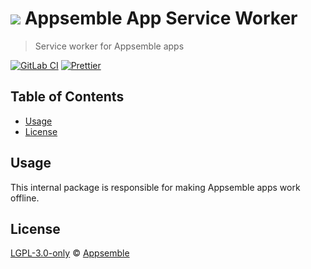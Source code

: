 # ![](https://gitlab.com/appsemble/appsemble/-/raw/0.34.16/config/assets/logo.svg) Appsemble App Service Worker

> Service worker for Appsemble apps

[![GitLab CI](https://gitlab.com/appsemble/appsemble/badges/0.34.16/pipeline.svg)](https://gitlab.com/appsemble/appsemble/-/releases/0.34.16)
[![Prettier](https://img.shields.io/badge/code_style-prettier-ff69b4.svg)](https://prettier.io)

## Table of Contents

- [Usage](#usage)
- [License](#license)

## Usage

This internal package is responsible for making Appsemble apps work offline.

## License

[LGPL-3.0-only](https://gitlab.com/appsemble/appsemble/-/blob/0.34.16/LICENSE.md) ©
[Appsemble](https://appsemble.com)
